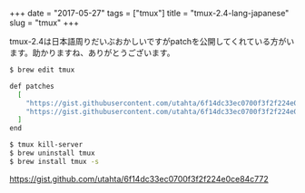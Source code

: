 +++
date = "2017-05-27"
tags = ["tmux"]
title = "tmux-2.4-lang-japanese"
slug = "tmux"
+++

tmux-2.4は日本語周りだいぶおかしいですがpatchを公開してくれている方がいます。助かりますね、ありがとうございます。

```bash
$ brew edit tmux

def patches
  [
    "https://gist.githubusercontent.com/utahta/6f14dc33ec0700f3f2f224e0ce84c772/raw/fd87552e02f75013d65783493247315ca1754e8e/tmux-2.4-input.patch",
    "https://gist.githubusercontent.com/utahta/6f14dc33ec0700f3f2f224e0ce84c772/raw/fd87552e02f75013d65783493247315ca1754e8e/tmux-2.4-screen-write.patch",
  ]
end

$ tmux kill-server
$ brew uninstall tmux
$ brew install tmux -s
```

https://gist.github.com/utahta/6f14dc33ec0700f3f2f224e0ce84c772
	  
